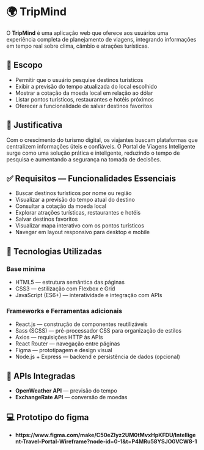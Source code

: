   <h1>🌍 TripMind</h1>
  <p>O <strong>TripMind</strong> é uma aplicação web que oferece aos usuários uma experiência completa de planejamento de viagens, integrando informações em tempo real sobre clima, câmbio e atrações turísticas.</p>

  <h2>📌 Escopo</h2>
  <ul>
    <li>Permitir que o usuário pesquise destinos turísticos</li>
    <li>Exibir a previsão do tempo atualizada do local escolhido</li>
    <li>Mostrar a cotação da moeda local em relação ao dólar</li>
    <li>Listar pontos turísticos, restaurantes e hotéis próximos</li>
    <li>Oferecer a funcionalidade de salvar destinos favoritos</li>
  </ul>

  <h2>🎯 Justificativa</h2>
  <p>Com o crescimento do turismo digital, os viajantes buscam plataformas que centralizem informações úteis e confiáveis. O Portal de Viagens Inteligente surge como uma solução prática e inteligente, reduzindo o tempo de pesquisa e aumentando a segurança na tomada de decisões.</p>

  <h2>✅ Requisitos — Funcionalidades Essenciais</h2>
  <ul>
    <li>Buscar destinos turísticos por nome ou região</li>
    <li>Visualizar a previsão do tempo atual do destino</li>
    <li>Consultar a cotação da moeda local</li>
    <li>Explorar atrações turísticas, restaurantes e hotéis</li>
    <li>Salvar destinos favoritos</li>
    <li>Visualizar mapa interativo com os pontos turísticos</li>
    <li>Navegar em layout responsivo para desktop e mobile</li>
  </ul>

  <h2>🧪 Tecnologias Utilizadas</h2>
  <h3>Base mínima</h3>
  <ul>
    <li>HTML5 — estrutura semântica das páginas</li>
    <li>CSS3 — estilização com Flexbox e Grid</li>
    <li>JavaScript (ES6+) — interatividade e integração com APIs</li>
  </ul>

  <h3>Frameworks e Ferramentas adicionais</h3>
  <ul>
    <li>React.js — construção de componentes reutilizáveis</li>
    <li>Sass (SCSS) — pré-processador CSS para organização de estilos</li>
    <li>Axios — requisições HTTP às APIs</li>
    <li>React Router — navegação entre páginas</li>
    <li>Figma — prototipagem e design visual</li>
    <li>Node.js + Express — backend e persistência de dados (opcional)</li>
  </ul>

  <h2>🔗 APIs Integradas</h2>
  <ul>
    <li><strong>OpenWeather API</strong> — previsão do tempo</li>
    <li><strong>ExchangeRate API</strong> — conversão de moedas</li>
  </ul>

  <h2>💻 Prototipo do figma </h2>
  <ul>
    <li><strong>https://www.figma.com/make/C50eZlyz2UM0tMvxHpKFDU/Intelligent-Travel-Portal-Wireframe?node-id=0-1&t=P4MRu58YSJO0VCW8-1</li>
  </ul>
